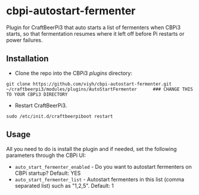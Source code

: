 # cbpi-autostart-fermenter
Plugin for CraftBeerPi3 that auto starts a list of fermenters when CBPi3 starts, so that fermentation resumes where it left off before Pi restarts or power failures.

## Installation

* Clone the repo into the CBPi3 _plugins_ directory:
```
git clone https://github.com/viyh/cbpi-autostart-fermenter.git ~/craftbeerpi3/modules/plugins/AutoStartFermenter      ### CHANGE THIS TO YOUR CBPi3 DIRECTORY
```

* Restart CraftBeerPi3.
```
sudo /etc/init.d/craftbeerpiboot restart
```

## Usage
All you need to do is install the plugin and if needed, set the following parameters through the CBPi UI:

* `auto_start_fermenter_enabled` - Do you want to autostart fermenters on CBPi startup? Default: YES
* `auto_start_fermenter_list` - Autostart fermenters in this list (comma separated list) such as "1,2,5". Default: 1
